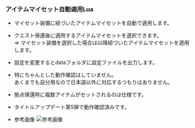 ### アイテムマイセット自動適用Lua

- マイセット装備に紐づいたアイテムマイセットを自動で適用します。  
- クエスト帰還後に適用するアイテムマイセットを選択できます。  
  => マイセット装備を選択した場合は以降紐づいたアイテムマイセットを適用します。  
- 設定を変更するとdataフォルダに設定ファイルを出力します。
- 特にちゃんとした動作確認はしていません。  
  あくまでも自分用なので日本語以外に対応するつもりはありません。  
- 拠点帰還時に複数アイテムがセットされるのは仕様です。  
- タイトルアップデート第5弾で動作確認済みです。  

- 参考画像
![参考画像](https://user-images.githubusercontent.com/45515784/187862169-47147216-ad2d-4961-be9b-8bd5391ab989.png)
